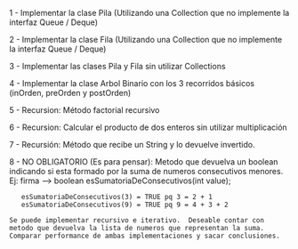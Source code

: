 1 - Implementar la clase Pila (Utilizando una Collection que no implemente la interfaz Queue / Deque)

2 - Implementar la clase Fila (Utilizando una Collection que no implemente la interfaz Queue / Deque)

3 - Implementar las clases Pila y Fila sin utilizar Collections

4 - Implementar la clase Arbol Binario con los 3 recorridos básicos (inOrden, preOrden y postOrden)

5 - Recursion: Método factorial recursivo

6 - Recursion: Calcular el producto de dos enteros sin utilizar multiplicación

7 - Recursión: Método que recibe un String y lo devuelve invertido.

8 - NO OBLIGATORIO (Es para pensar): Metodo que devuelva un boolean indicando si esta formado por la suma de numeros consecutivos menores.
    Ej:
       firma --> boolean esSumatoriaDeConsecutivos(int value);

       esSumatoriaDeConsecutivos(3) = TRUE pq 3 = 2 + 1
       esSumatoriaDeConsecutivos(9) = TRUE pq 9 = 4 + 3 + 2

    Se puede implementar recursivo e iterativo.  Deseable contar con metodo que devuelva la lista de numeros que representan la suma.
    Comparar performance de ambas implementaciones y sacar conclusiones.
